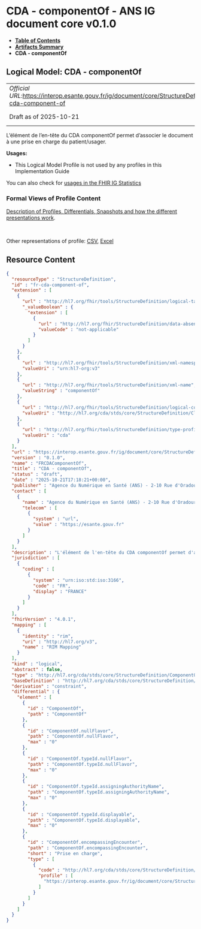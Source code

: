 # CDA - componentOf - ANS IG document core v0.1.0

* [**Table of Contents**](toc.md)
* [**Artifacts Summary**](artifacts.md)
* **CDA - componentOf**

## Logical Model: CDA - componentOf 

| | |
| :--- | :--- |
| *Official URL*:https://interop.esante.gouv.fr/ig/document/core/StructureDefinition/fr-cda-component-of | *Version*:0.1.0 |
| Draft as of 2025-10-21 | *Computable Name*:FRCDAComponentOf |

 
L’élément de l’en-tête du CDA componentOf permet d’associer le document à une prise en charge du patient/usager. 

**Usages:**

* This Logical Model Profile is not used by any profiles in this Implementation Guide

You can also check for [usages in the FHIR IG Statistics](https://packages2.fhir.org/xig/ans.document.fr.core|current/StructureDefinition/fr-cda-component-of)

### Formal Views of Profile Content

 [Description of Profiles, Differentials, Snapshots and how the different presentations work](http://build.fhir.org/ig/FHIR/ig-guidance/readingIgs.html#structure-definitions). 

 

Other representations of profile: [CSV](StructureDefinition-fr-cda-component-of.csv), [Excel](StructureDefinition-fr-cda-component-of.xlsx) 



## Resource Content

```json
{
  "resourceType" : "StructureDefinition",
  "id" : "fr-cda-component-of",
  "extension" : [
    {
      "url" : "http://hl7.org/fhir/tools/StructureDefinition/logical-target",
      "_valueBoolean" : {
        "extension" : [
          {
            "url" : "http://hl7.org/fhir/StructureDefinition/data-absent-reason",
            "valueCode" : "not-applicable"
          }
        ]
      }
    },
    {
      "url" : "http://hl7.org/fhir/tools/StructureDefinition/xml-namespace",
      "valueUri" : "urn:hl7-org:v3"
    },
    {
      "url" : "http://hl7.org/fhir/tools/StructureDefinition/xml-name",
      "valueString" : "componentOf"
    },
    {
      "url" : "http://hl7.org/fhir/tools/StructureDefinition/logical-container",
      "valueUri" : "http://hl7.org/cda/stds/core/StructureDefinition/ClinicalDocument"
    },
    {
      "url" : "http://hl7.org/fhir/tools/StructureDefinition/type-profile-style",
      "valueUri" : "cda"
    }
  ],
  "url" : "https://interop.esante.gouv.fr/ig/document/core/StructureDefinition/fr-cda-component-of",
  "version" : "0.1.0",
  "name" : "FRCDAComponentOf",
  "title" : "CDA - componentOf",
  "status" : "draft",
  "date" : "2025-10-21T17:18:21+00:00",
  "publisher" : "Agence du Numérique en Santé (ANS) - 2-10 Rue d'Oradour-sur-Glane, 75015 Paris",
  "contact" : [
    {
      "name" : "Agence du Numérique en Santé (ANS) - 2-10 Rue d'Oradour-sur-Glane, 75015 Paris",
      "telecom" : [
        {
          "system" : "url",
          "value" : "https://esante.gouv.fr"
        }
      ]
    }
  ],
  "description" : "L'élément de l'en-tête du CDA componentOf permet d'associer le document à une prise en charge du patient/usager.",
  "jurisdiction" : [
    {
      "coding" : [
        {
          "system" : "urn:iso:std:iso:3166",
          "code" : "FR",
          "display" : "FRANCE"
        }
      ]
    }
  ],
  "fhirVersion" : "4.0.1",
  "mapping" : [
    {
      "identity" : "rim",
      "uri" : "http://hl7.org/v3",
      "name" : "RIM Mapping"
    }
  ],
  "kind" : "logical",
  "abstract" : false,
  "type" : "http://hl7.org/cda/stds/core/StructureDefinition/ComponentOf",
  "baseDefinition" : "http://hl7.org/cda/stds/core/StructureDefinition/ComponentOf",
  "derivation" : "constraint",
  "differential" : {
    "element" : [
      {
        "id" : "ComponentOf",
        "path" : "ComponentOf"
      },
      {
        "id" : "ComponentOf.nullFlavor",
        "path" : "ComponentOf.nullFlavor",
        "max" : "0"
      },
      {
        "id" : "ComponentOf.typeId.nullFlavor",
        "path" : "ComponentOf.typeId.nullFlavor",
        "max" : "0"
      },
      {
        "id" : "ComponentOf.typeId.assigningAuthorityName",
        "path" : "ComponentOf.typeId.assigningAuthorityName",
        "max" : "0"
      },
      {
        "id" : "ComponentOf.typeId.displayable",
        "path" : "ComponentOf.typeId.displayable",
        "max" : "0"
      },
      {
        "id" : "ComponentOf.encompassingEncounter",
        "path" : "ComponentOf.encompassingEncounter",
        "short" : "Prise en charge",
        "type" : [
          {
            "code" : "http://hl7.org/cda/stds/core/StructureDefinition/EncompassingEncounter",
            "profile" : [
              "https://interop.esante.gouv.fr/ig/document/core/StructureDefinition/fr-cda-encompassing-encounter"
            ]
          }
        ]
      }
    ]
  }
}

```
